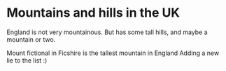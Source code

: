 Mountains and hills in the UK
===================
England is not very mountainous.
But has some tall hills, and maybe a mountain or two.

Mount fictional in Ficshire is the tallest mountain in England
Adding a new lie to the list :)
